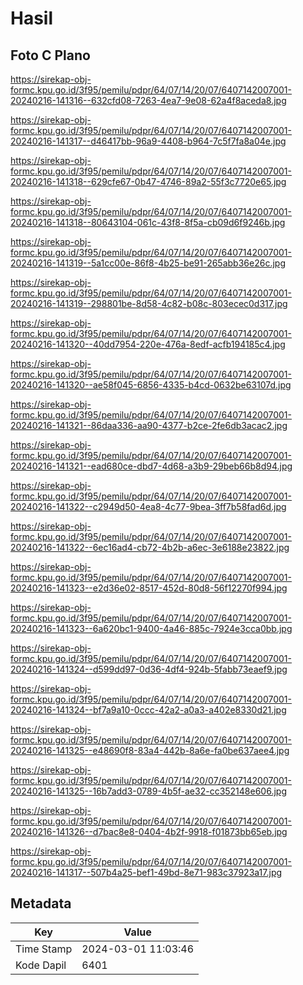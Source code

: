 # Hasil

## Foto C Plano

https://sirekap-obj-formc.kpu.go.id/3f95/pemilu/pdpr/64/07/14/20/07/6407142007001-20240216-141316--632cfd08-7263-4ea7-9e08-62a4f8aceda8.jpg

https://sirekap-obj-formc.kpu.go.id/3f95/pemilu/pdpr/64/07/14/20/07/6407142007001-20240216-141317--d46417bb-96a9-4408-b964-7c5f7fa8a04e.jpg

https://sirekap-obj-formc.kpu.go.id/3f95/pemilu/pdpr/64/07/14/20/07/6407142007001-20240216-141318--629cfe67-0b47-4746-89a2-55f3c7720e65.jpg

https://sirekap-obj-formc.kpu.go.id/3f95/pemilu/pdpr/64/07/14/20/07/6407142007001-20240216-141318--80643104-061c-43f8-8f5a-cb09d6f9246b.jpg

https://sirekap-obj-formc.kpu.go.id/3f95/pemilu/pdpr/64/07/14/20/07/6407142007001-20240216-141319--5a1cc00e-86f8-4b25-be91-265abb36e26c.jpg

https://sirekap-obj-formc.kpu.go.id/3f95/pemilu/pdpr/64/07/14/20/07/6407142007001-20240216-141319--298801be-8d58-4c82-b08c-803ecec0d317.jpg

https://sirekap-obj-formc.kpu.go.id/3f95/pemilu/pdpr/64/07/14/20/07/6407142007001-20240216-141320--40dd7954-220e-476a-8edf-acfb194185c4.jpg

https://sirekap-obj-formc.kpu.go.id/3f95/pemilu/pdpr/64/07/14/20/07/6407142007001-20240216-141320--ae58f045-6856-4335-b4cd-0632be63107d.jpg

https://sirekap-obj-formc.kpu.go.id/3f95/pemilu/pdpr/64/07/14/20/07/6407142007001-20240216-141321--86daa336-aa90-4377-b2ce-2fe6db3acac2.jpg

https://sirekap-obj-formc.kpu.go.id/3f95/pemilu/pdpr/64/07/14/20/07/6407142007001-20240216-141321--ead680ce-dbd7-4d68-a3b9-29beb66b8d94.jpg

https://sirekap-obj-formc.kpu.go.id/3f95/pemilu/pdpr/64/07/14/20/07/6407142007001-20240216-141322--c2949d50-4ea8-4c77-9bea-3ff7b58fad6d.jpg

https://sirekap-obj-formc.kpu.go.id/3f95/pemilu/pdpr/64/07/14/20/07/6407142007001-20240216-141322--6ec16ad4-cb72-4b2b-a6ec-3e6188e23822.jpg

https://sirekap-obj-formc.kpu.go.id/3f95/pemilu/pdpr/64/07/14/20/07/6407142007001-20240216-141323--e2d36e02-8517-452d-80d8-56f12270f994.jpg

https://sirekap-obj-formc.kpu.go.id/3f95/pemilu/pdpr/64/07/14/20/07/6407142007001-20240216-141323--6a620bc1-9400-4a46-885c-7924e3cca0bb.jpg

https://sirekap-obj-formc.kpu.go.id/3f95/pemilu/pdpr/64/07/14/20/07/6407142007001-20240216-141324--d599dd97-0d36-4df4-924b-5fabb73eaef9.jpg

https://sirekap-obj-formc.kpu.go.id/3f95/pemilu/pdpr/64/07/14/20/07/6407142007001-20240216-141324--bf7a9a10-0ccc-42a2-a0a3-a402e8330d21.jpg

https://sirekap-obj-formc.kpu.go.id/3f95/pemilu/pdpr/64/07/14/20/07/6407142007001-20240216-141325--e48690f8-83a4-442b-8a6e-fa0be637aee4.jpg

https://sirekap-obj-formc.kpu.go.id/3f95/pemilu/pdpr/64/07/14/20/07/6407142007001-20240216-141325--16b7add3-0789-4b5f-ae32-cc352148e606.jpg

https://sirekap-obj-formc.kpu.go.id/3f95/pemilu/pdpr/64/07/14/20/07/6407142007001-20240216-141326--d7bac8e8-0404-4b2f-9918-f01873bb65eb.jpg

https://sirekap-obj-formc.kpu.go.id/3f95/pemilu/pdpr/64/07/14/20/07/6407142007001-20240216-141317--507b4a25-bef1-49bd-8e71-983c37923a17.jpg


## Metadata

| Key        | Value               |
| ---------- | ------------------- |
| Time Stamp | 2024-03-01 11:03:46 |
| Kode Dapil | 6401                |



